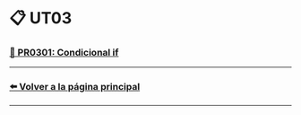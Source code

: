 # 📋 UT03

### [📄 PR0301: Condicional if](pr0301/pr0301.md)


---
### [⬅️ Volver a la página principal](../index.md)
---